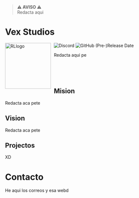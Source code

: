 > **⚠ AVISO ⚠**  
>Redacta aqui 

# Vex Studios 

<img width="150" height="150" align="left" style="float: left; margin: 0 10px 0 0;" alt="RLlogo" src="https://encrypted-tbn0.gstatic.com/images?q=tbn:ANd9GcRF-gzBtjN0Dwj0tRp9KcKew4l5dtmPsfepHw&usqp=CAU">

![Discord](https://img.shields.io/discord/1066156071422545940?color=blue&label=Vex%20Client%20Discord%20&style=flat-square)
![GitHub (Pre-)Release Date](https://img.shields.io/github/release-date-pre/VEX-CODE-STUDIOS/VEX-CLIENT?label=Vex%20Client%20Pre-Relase)


Redacta aqui pe  
‎  
‎  
‎  
‎  


## Mision

Redacta aca pete


## Vision

Redacta aca pete

## Projectos

XD

# Contacto
He aqui los correos y esa webd